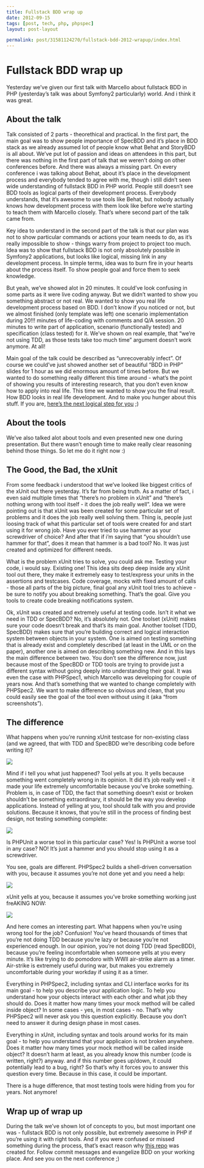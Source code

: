 ```yaml
---
title: Fullstack BDD wrap up
date: 2012-09-15
tags: [post, tech, php, phpspec]
layout: post-layout

permalink: post/31581124270/fullstack-bdd-2012-wrapup/index.html
---
```


# Fullstack BDD wrap up

Yesterday we’ve given our first talk with Marcello about fullstack BDD in PHP (yesterday’s talk
was about Symfony2 particularly) world. And i think it was great.

## About the talk

Talk consisted of 2 parts - theorethical and practical. In the first part, the main goal was to
show people importance of SpecBDD and it’s place in BDD stack as we already assumed lot of people
know what Behat and StoryBDD is all about. We’ve put lot of passion and ideas on attendees in this
part, but there was nothing in the first part of talk that we weren’t doing on other conferences
before. And there was always a missing part. On every conference i was talking about Behat, about
it’s place in the development process and everybody tended to agree with me, though i still didn’t
seen wide understanding of fullstack BDD in PHP world. People still doesn’t see BDD tools as
logical parts of their development process. Everybody understands, that it’s awesome to use tools
like Behat, but nobody actually knows how development process with them look like before we’re
starting to teach them with Marcello closely. That’s where second part of the talk came from.

Key idea to understand in the second part of the talk is that our plan was not to show particular
commands or actions your team needs to do, as it’s really impossible to show - things warry from
project to project too much. Idea was to show that fullstack BDD is not only absolutely possible
in Symfony2 applications, but looks like logical, missing link in any development process. In
simple terms, idea was to burn fire in your hearts about the process itself. To show people goal
and force them to seek knowledge.

But yeah, we’ve showed alot in 20 minutes. It could’ve look confusing in some parts as it were
live coding anyway. But we didn’t wanted to show you something abstract or not real. We wanted to
show you real life development process based on BDD. I don’t know if you noticed or not, but we
almost finished (only template was left) one scenario implementation during 20!!! minutes of
life-coding with comments and Q/A session. 20 minutes to write part of application, scenario
(functionally tested) and specification (class tested) for it. We’ve shown on real example, that
“we’re not using TDD, as those tests take too much time” argument doesn’t work anymore. At all!

Main goal of the talk could be described as “unrecoverably infect”. Of course we could’ve just
showed another set of beautiful “BDD in PHP” slides for 1 hour as we did enormous amount of times
before. But we wanted to do something really different this time around - what’s the point of
showing you results of interesting research, that you don’t even know how to apply into real life.
This time we wanted to show you the final result. How BDD looks in real life development. And to
make you hunger about this stuff. If you are, [here’s the next logical step for
you](https://github.com/everzet/fullstack-bdd-sflive2012/commits/master) ;)

## About the tools

We’ve also talked alot about tools and even presented new one during presentation. But there
wasn’t enough time to make really clear reasoning behind those things. So let me do it right now
:)

## The Good, the Bad, the xUnit

From some feedback i understood that we’ve looked like biggest critics of the xUnit out there
yesterday. It’s far from being truth. As a matter of fact, i even said multiple times that
“there’s no problem in xUnit” and “there’s nothing wrong with tool itself - it does the job really
well”. Idea we were pointing out is that xUnit was been created for some particular set of
problems and it does the job really well solving them. Thing is, people just loosing track of what
this particular set of tools were created for and start using it for wrong job. Have you ever
tried to use hammer as your screwdriver of choice? And after that if i’m saying that “you
shouldn’t use hammer for that”, does it mean that hammer is a bad tool? No. It was just created
and optimized for different needs.

What is the problem xUnit tries to solve, you could ask me. Testing your code, i would say.
Existing one! This idea sits deep deep inside any xUnit tool out there, they make it extremely
easy to test/express your units in the assertions and testcases. Code coverage, mocks with fixed
amount of calls - those all parts of the big picture, final goal any xUnit tool tries to achieve -
be sure to notify you about breaking something. That’s the goal. Give you tools to create code
breaking notifications system.

Ok, xUnit was created and extremely useful at testing code. Isn’t it what we need in TDD or
SpecBDD? No, it’s absolutely not. One toolset (xUnit) makes sure your code doesn’t break and
that’s its main goal. Another toolset (TDD, SpecBDD) makes sure that you’re building correct and
logical interaction system between objects in your system. One is aimed on testing something that
is already exist and completely described (at least in the UML or on the paper), another one is
aimed on describing something new. And in this lays the main difference between two. You don’t see
the difference now, just because most of the SpecBDD or TDD tools are trying to provide just a
different syntax without going deeply into understanding their goal. It was even the case with
PHPSpec1, which Marcello was developing for couple of years now. And that’s something that we
wanted to change completely with PHPSpec2. We want to make difference so obvious and clean, that
you could easily see the goal of the tool even without using it (aka “from screenshots”).

## The difference

What happens when you’re running xUnit testcase for non-existing class (and we agreed, that with TDD and SpecBDD we’re describing code before writing it)?

![](/assets/images/fullstack-bdd-wrap-up/phpunit_no_class.png)

Mind if i tell you what just happened? Tool yells at you. It yells because something went
completely wrong in its opinion. It did it’s job really well - it made your life extremely
uncomfortable because you’ve broke something. Problem is, in case of TDD, the fact that something
doesn’t exist or broken shouldn’t be something extraordinary, it should be the way you develop
applications. Instead of yelling at you, tool should talk with you and provide solutions. Because
it knows, that you’re still in the process of finding best design, not testing something complete:

![](/assets/images/fullstack-bdd-wrap-up/phpspec2_no_class.png)

Is PHPUnit a worse tool in this particular case? Yes! Is PHPUnit a worse tool in any case? NO!
It’s just a hammer and you should stop using it as a screwdriver.

You see, goals are different. PHPSpec2 builds a shell-driven conversation with you, because it
assumes you’re not done yet and you need a help:

![](/assets/images/fullstack-bdd-wrap-up/phpspec_verbose.png)

xUnit yells at you, because it assumes you’ve broke something working just freAKING NOW:

![](/assets/images/fullstack-bdd-wrap-up/phpunit_verbose.png)

And here comes an interesting part. What happens when you’re using wrong tool for the job?
Confusion! You’ve heard thousands of times that you’re not doing TDD because you’re lazy or
because you’re not experienced enough. In our opinion, you’re not doing TDD (read SpecBDD),
because you’re feeling incomfortable when someone yells at you every minute. It’s like trying to
do pomodoro with WWII air-strike alarm as a timer. Air-strike is extremely useful during war, but
makes you extremely uncomfortable during your workday if using it as a timer.

Everything in PHPSpec2, including syntax and CLI interface works for its main goal - to help you
describe your application logic. To help you understand how your objects interact with each other
and what job they should do. Does it matter how many times your mock method will be called inside
object? In some cases - yes, in most cases - no. That’s why PHPSpec2 will never ask you this
question explicitly. Because you don’t need to answer it during design phase in most cases.

Everything in xUnit, including syntax and tools around works for its main goal - to help you
understand that your applicaion is not broken anywhere. Does it matter how many times your mock
method will be called inside object? It doesn’t harm at least, as you already know this number
(code is written, right?) anyway. and if this number goes up/down, it could potentially lead to a
bug, right? So that’s why it forces you to answer this question every time. Because in this case,
it could be important.

There is a huge difference, that most testing tools were hiding from you for years. Not anymore!

## Wrap up of wrap up

During the talk we’ve shown lot of concepts to you, but most important one was - fullstack BDD is
not only possible, but extremely awesome in PHP if you’re using it with right tools. And if you
were confused or missed something during the process, that’s exact reason why [this
repo](https://github.com/everzet/fullstack-bdd-sflive2012) was created for. Follow commit messages
and evangelize BDD on your working place. And see you on the next conference ;)


